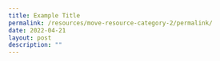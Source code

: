 ```yaml
---
title: Example Title
permalink: /resources/move-resource-category-2/permalink/
date: 2022-04-21
layout: post
description: ""
---
```

